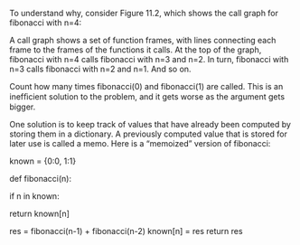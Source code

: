To understand why, consider Figure 11.2, which shows the call graph for fibonacci with n=4:

A call graph shows a set of function frames, with lines connecting each frame to the frames of the functions it calls. At the top of the graph, fibonacci with n=4 calls fibonacci with n=3 and n=2. In turn, fibonacci with n=3 calls fibonacci with n=2 and n=1. And so on.

Count how many times fibonacci(0) and fibonacci(1) are called. This is an inefﬁcient solution to the problem, and it gets worse as the argument gets bigger.

One solution is to keep track of values that have already been computed by storing them in a dictionary. A previously computed value that is stored for later use is called a memo. Here is a “memoized” version of fibonacci:

known = {0:0, 1:1}

def fibonacci(n):

if n in known:

return known[n]

res = fibonacci(n-1) + fibonacci(n-2) known[n] = res return res